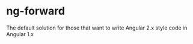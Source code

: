# ng-forward
The default solution for those that want to write Angular 2.x style code in Angular 1.x
